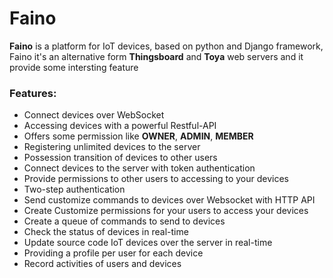 # Faino 
**Faino** is a platform  for IoT devices, based on python and Django framework, Faino it's an alternative form **Thingsboard** and **Toya** web servers and it provide some intersting feature
### Features:
 - Connect devices over WebSocket
 - Accessing devices with a powerful Restful-API
 - Offers some permission like **OWNER**, **ADMIN**, **MEMBER**
 - Registering unlimited devices to the server
 - Possession transition of devices to other users
 - Connect devices to the server with token authentication
 - Provide permissions to other users to accessing to your devices
 - Two-step authentication
 - Send customize commands to devices over Websocket with HTTP API
 - Create Customize permissions for your users to access your devices
 - Create a queue of commands to send to devices
 - Check the status of devices in real-time
 - Update source code IoT devices over the server in real-time
 - Providing a profile per user for each device
 - Record activities of users and devices
 
